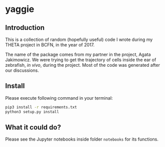 # yaggie

## Introduction

This is a collection of random (hopefully useful) code I wrote during my THETA project in BCFN, in the year of 2017.

The name of the package comes from my partner in the project, Agata Jakimowicz. We were trying to get the trajectory of cells inside the ear of zebrafish, *in vivo*, during the project. Most of the code was generated after our discussions.

## Install

Please execute following command in your terminal:

```bash
pip3 install -r requirements.txt
python3 setup.py install
```

## What it could do?

Please see the Jupyter notebooks inside folder `notebooks` for its functions.
